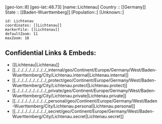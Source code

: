 ﻿---
location: [48.73,8] 
mapzoom: [7,12] 
mapmarker: city 
type: City
tags:
- geo/City


SpocWebEntityId: 31980
isDeleted: false
confidential: public

---
[geo-lon::8] 
[geo-lat::48.73] 
[name::Lichtenau] 
Country :: [[Germany]]  
State :: [[Baden-Wuerttemberg]] 
[Population::] 
[Unknown::] 


```leaflet
id: Lichtenau
coordinates: [[Lichtenau]] 
markerFile: [[Lichtenau]] 
defaultZoom: 11 
maxZoom: 18
```


## Confidential Links & Embeds: 
- [[Lichtenau|Lichtenau]]  
- [[../../../../../../../../_internal/geo/Continent/Europe/Germany/West/Baden-Wuerttemberg/City/Lichtenau.internal|Lichtenau.internal]] 
- [[../../../../../../../../_protect/geo/Continent/Europe/Germany/West/Baden-Wuerttemberg/City/Lichtenau.protect|Lichtenau.protect]] 
- [[../../../../../../../../_private/geo/Continent/Europe/Germany/West/Baden-Wuerttemberg/City/Lichtenau.private|Lichtenau.private]] 
- [[../../../../../../../../_personal/geo/Continent/Europe/Germany/West/Baden-Wuerttemberg/City/Lichtenau.personal|Lichtenau.personal]] 
- [[../../../../../../../../_secret/geo/Continent/Europe/Germany/West/Baden-Wuerttemberg/City/Lichtenau.secret|Lichtenau.secret]] 
